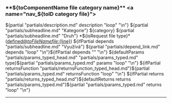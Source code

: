 ### **${toComponentName file category name}** <a name="nav_${toID category file}"></a>
${partial "partials/description.md" description "loop" "\n"}
${partial "partials/subheadline.md" "Kategorie"} ${category}
${partial "partials/subheadline.md" "Druh"} *${isRequest file type}* ([defined@${toFileName file}:${line}](../${file}#L${line}))
${ifPartial depends "partials/subheadline.md" "Využívá"} ${partial "partials/depend_link.md" depends "loop" "\n"}${ifPartial depends "" "\n"} 
${defaultParams "partials/params_typed_head.md" "partials/params_typed.md" type}${partial "partials/params_typed.md" params "loop" "\n"} 
${ifPartial returnsFunction "partials/returnsFunction_typed_head.md"}${partial "partials/params_typed.md" returnsFunction "loop" "\n"} 
${ifPartial returns "partials/returns_typed_head.md"}${defaultReturns returns "partials/params_typed.md"}${partial "partials/params_typed.md" returns "loop" "\n"} 
___